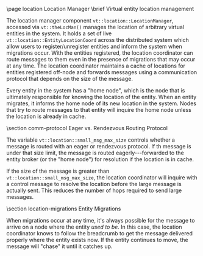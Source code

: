 \page location Location Manager
\brief Virtual entity location management

The location manager component `vt::location::LocationManager`, accessed via
`vt::theLocMan()` manages the location of arbitrary virtual entities in the
system. It holds a set of live `vt::location::EntityLocationCoord` across the
distributed system which allow users to register/unregister entities and inform
the system when migrations occur. With the entities registered, the location
coordinator can route messages to them even in the presence of migrations that
may occur at any time. The location coordinator maintains a cache of locations
for entities registered off-node and forwards messages using a communication
protocol that depends on the size of the message.

Every entity in the system has a "home node", which is the node that is
ultimately responsible for knowing the location of the entity. When an entity
migrates, it informs the home node of its new location in the system. Nodes that
try to route messages to that entity will inquire the home node unless the
location is already in cache.

\section comm-protocol Eager vs. Rendezvous Routing Protocol

The variable `vt::location::small_msg_max_size` controls whether a message is
routed with an eager or rendezvous protocol. If th message is under that size
limit, the message is routed eagerly---forwarded to the entity broker (or the
"home node") for resolution if the location is in cache.

If the size of the message is greater than `vt::location::small_msg_max_size`,
the location coordinator will inquire with a control message to resolve the
location before the large message is actually sent. This reduces the number of
hops required to send large messages.

\section location-migrations Entity Migrations

When migrations occur at any time, it's always possible for the message to
arrive on a node where the entity *used to be*. In this case, the location
coordinator knows to follow the breadcrumb to get the message delivered properly
where the entity exists now. If the entity continues to move, the message will
"chase" it until it catches up.
